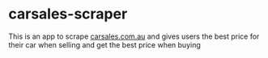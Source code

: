 # carsales-scraper
This is an app to scrape [carsales.com.au](https://www.carsales.com.au/) and gives users the best price for their car when selling and get the best price when buying

